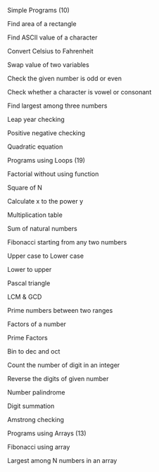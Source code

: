 Simple Programs (10)

Find area of a rectangle

Find ASCII value of a character

Convert Celsius to Fahrenheit

Swap value of two variables

Check the given number is odd or even

Check whether a character is vowel or consonant

Find largest among three numbers

Leap year checking

Positive negative checking

Quadratic equation

Programs using Loops (19)

Factorial without using function

Square of N

Calculate x to the power y

Multiplication table

Sum of natural numbers

Fibonacci starting from any two numbers

Upper case to Lower case

Lower to upper

Pascal triangle

LCM & GCD

Prime numbers between two ranges

Factors of a number

Prime Factors

Bin to dec and oct

Count the number of digit in an integer

Reverse the digits of given number

Number palindrome

Digit summation

Amstrong checking

Programs using Arrays (13)

Fibonacci using array

Largest among N numbers in an array

